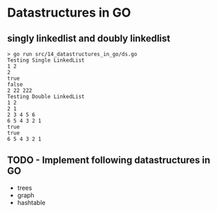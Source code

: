 # Datastructures in GO

## singly linkedlist and doubly linkedlist

```
> go run src/14_datastructures_in_go/ds.go
Testing Single LinkedList
1 2
2
true
false
2 22 222
Testing Double LinkedList
1 2
2 1
2 3 4 5 6
6 5 4 3 2 1
true
true
6 5 4 3 2 1
```

## TODO - Implement following datastructures in GO

* trees
* graph
* hashtable